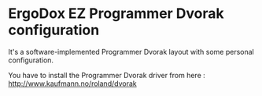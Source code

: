 # ErgoDox EZ Programmer Dvorak configuration

It's a software-implemented Programmer Dvorak layout with some personal configuration.

You have to install the Programmer Dvorak driver from here : http://www.kaufmann.no/roland/dvorak

